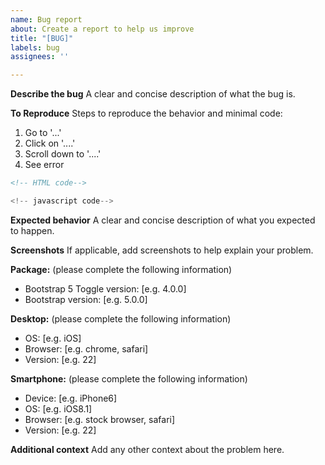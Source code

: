 ```yaml
---
name: Bug report
about: Create a report to help us improve
title: "[BUG]"
labels: bug
assignees: ''

---
```


**Describe the bug**
A clear and concise description of what the bug is.

**To Reproduce**
Steps to reproduce the behavior and minimal code:
1. Go to '...'
2. Click on '....'
3. Scroll down to '....'
4. See error

```html
<!-- HTML code-->
```

```javascript
<!-- javascript code-->
```

**Expected behavior**
A clear and concise description of what you expected to happen.

**Screenshots**
If applicable, add screenshots to help explain your problem.

**Package:**
(please complete the following information)
 - Bootstrap 5 Toggle version: [e.g. 4.0.0]
 - Bootstrap version: [e.g. 5.0.0]

**Desktop:**
(please complete the following information)
 - OS: [e.g. iOS]
 - Browser: [e.g. chrome, safari]
 - Version: [e.g. 22]

**Smartphone:**
(please complete the following information)
 - Device: [e.g. iPhone6]
 - OS: [e.g. iOS8.1]
 - Browser: [e.g. stock browser, safari]
 - Version: [e.g. 22]

**Additional context**
Add any other context about the problem here.
